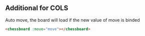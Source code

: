 ## Additional for COLS
Auto move, the board will load if the new value of move is binded

```html
<chessboard :move="move"></chessboard>
```
